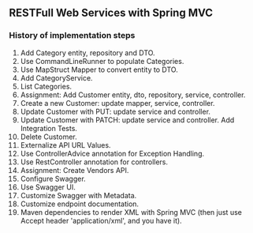 RESTFull Web Services with Spring MVC
-------------------------------------

### History of implementation steps

1. Add Category entity, repository and DTO.
2. Use CommandLineRunner to populate Categories.
3. Use MapStruct Mapper to convert entity to DTO.
4. Add CategoryService.
5. List Categories.
6. Assignment: Add Customer entity, dto, repository, service, controller.
7. Create a new Customer: update mapper, service, controller.
8. Update Customer with PUT: update service and controller.
9. Update Customer with PATCH: update service and controller. Add Integration Tests.
10. Delete Customer.
11. Externalize API URL Values.
12. Use ControllerAdvice annotation for Exception Handling.
13. Use RestController annotation for controllers.
14. Assignment: Create Vendors API.
15. Configure Swagger.
16. Use Swagger UI.
17. Customize Swagger with Metadata.
18. Customize endpoint documentation.
19. Maven dependencies to render XML with Spring MVC (then just use Accept header 'application/xml', and you have it).